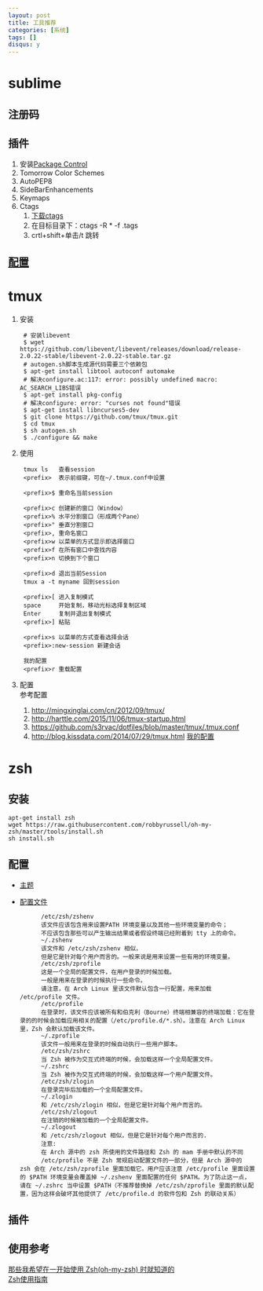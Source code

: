 ```yaml
---
layout: post
title: 工具推荐 
categories: [系统]
tags: []
disqus: y
---
```

# sublime
## 注册码
## 插件
1. 安装[Package Control](https://packagecontrol.io/installation)     
2. Tomorrow Color Schemes
3. AutoPEP8
4. SideBarEnhancements
5. Keymaps
6. Ctags
    1. [下载ctags](http://ctags.sourceforge.net/)
    2. 在目标目录下：ctags -R * -f .tags
    3. crtl+shift+单击/t 跳转

## [配置](https://github.com/wuruimiao/Programming_Note/tree/master/settings)

# tmux
1. 安装
        
        # 安装libevent
        $ wget https://github.com/libevent/libevent/releases/download/release-2.0.22-stable/libevent-2.0.22-stable.tar.gz
        # autogen.sh脚本生成源代码需要三个依赖包
        $ apt-get install libtool autoconf automake
        # 解决configure.ac:117: error: possibly undefined macro: AC_SEARCH_LIBS错误
        $ apt-get install pkg-config
        # 解决configure: error: "curses not found"错误
        $ apt-get install libncurses5-dev
        $ git clone https://github.com/tmux/tmux.git
        $ cd tmux
        $ sh autogen.sh
        $ ./configure && make

2. 使用
        
        tmux ls   查看session    
        <prefix>  表示前缀键，可在~/.tmux.conf中设置

        <prefix>$ 重命名当前session

        <prefix>c 创建新的窗口（Window）
        <prefix>% 水平分割窗口（形成两个Pane）
        <prefix>" 垂直分割窗口
        <prefix>, 重命名窗口
        <prefix>w 以菜单的方式显示即选择窗口
        <prefix>f 在所有窗口中查找内容
        <prefix>n 切换到下个窗口

        <prefix>d 退出当前Session
        tmux a -t myname 回到session

        <prefix>[ 进入复制模式
        space     开始复制，移动光标选择复制区域
        Enter     复制并退出复制模式
        <prefix>] 粘贴

        <prefix>s 以菜单的方式查看选择会话
        <prefix>:new-session 新建会话

        我的配置
        <prefix>r 重载配置


3. 配置     
参考配置     
    1. http://mingxinglai.com/cn/2012/09/tmux/
    2. http://harttle.com/2015/11/06/tmux-startup.html
    3. https://github.com/s3rvac/dotfiles/blob/master/tmux/.tmux.conf
    4. http://blog.kissdata.com/2014/07/29/tmux.html
[我的配置](https://github.com/wuruimiao/Programming_Note/blob/master/Vim/tmux.conf)



# zsh
## 安装

    apt-get install zsh
    wget https://raw.githubusercontent.com/robbyrussell/oh-my-zsh/master/tools/install.sh
    sh install.sh


## 配置
* [主题](https://github.com/robbyrussell/oh-my-zsh/wiki/themes)
* [配置文件](https://wiki.archlinux.org/index.php/Zsh_(%E7%AE%80%E4%BD%93%E4%B8%AD%E6%96%87))

            /etc/zsh/zshenv
            该文件应该包含用来设置PATH 环境变量以及其他一些环境变量的命令；
            不应该包含那些可以产生输出结果或者假设终端已经附着到 tty 上的命令。
            ~/.zshenv
            该文件和 /etc/zsh/zshenv 相似，
            但是它是针对每个用户而言的。一般来说是用来设置一些有用的环境变量。
            /etc/zsh/zprofile
            这是一个全局的配置文件，在用户登录的时候加载。
            一般是用来在登录的时候执行一些命令。
            请注意，在 Arch Linux 里该文件默认包含一行配置，用来加载 /etc/profile 文件。
            /etc/profile
            在登录时，该文件应该被所有和伯克利（Bourne）终端相兼容的终端加载：它在登录的的时候会加载应用相关的配置（/etc/profile.d/*.sh）。注意在 Arch Linux 里，Zsh 会默认加载该文件。
            ~/.zprofile
            该文件一般用来在登录的时候自动执行一些用户脚本。
            /etc/zsh/zshrc
            当 Zsh 被作为交互式终端的时候，会加载这样一个全局配置文件。
            ~/.zshrc
            当 Zsh 被作为交互式终端的时候，会加载这样一个用户配置文件。
            /etc/zsh/zlogin
            在登录完毕后加载的一个全局配置文件。
            ~/.zlogin
            和 /etc/zsh/zlogin 相似，但是它是针对每个用户而言的。
            /etc/zsh/zlogout
            在注销的时候被加载的一个全局配置文件。
            ~/.zlogout
            和 /etc/zsh/zlogout 相似，但是它是针对每个用户而言的.
            注意:
            在 Arch 源中的 zsh 所使用的文件路径和 Zsh 的 mam 手册中默认的不同
            /etc/profile 不是 Zsh 常规启动配置文件的一部分，但是 Arch 源中的 zsh 会在 /etc/zsh/zprofile 里面加载它。用户应该注意 /etc/profile 里面设置的 $PATH 环境变量会覆盖掉 ~/.zshenv 里面配置的任何 $PATH。为了防止这一点，请在 ~/.zshrc 当中设置 $PATH（不推荐替换掉 /etc/zsh/zprofile 里面的默认配置，因为这样会破坏其他提供了 /etc/profile.d 的软件包和 Zsh 的联动关系）
            


## 插件

## 使用参考
[那些我希望在一开始使用 Zsh(oh-my-zsh) 时就知道的](https://segmentfault.com/a/1190000002658335)      
[Zsh使用指南](http://hackerxu.com/2014/11/19/ZSH.html)   

